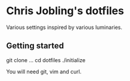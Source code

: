 # Chris Jobling's dotfiles

Various settings inspired by various luminaries.

## Getting started

  git clone ...
  cd dotfiles
  ./initialize

You will need git, vim and curl.
